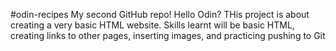 #odin-recipes
My second GitHub repo!
Hello Odin?
THis project is about creating a very basic HTML website. 
Skills learnt will be basic HTML, creating links to other pages, inserting images, and practicing pushing to Git